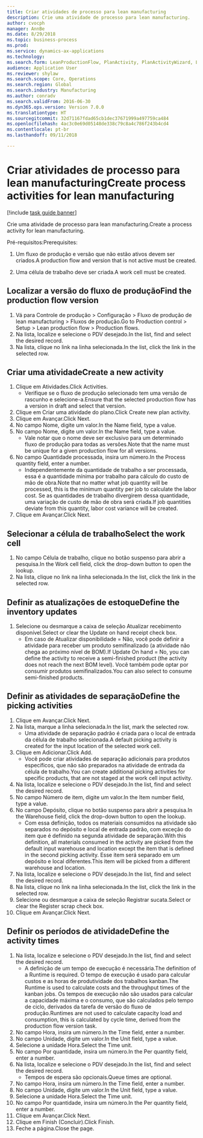 ```yaml
--- 
title: Criar atividades de processo para lean manufacturing
description: Crie uma atividade de processo para lean manufacturing.
author: cvocph
manager: AnnBe
ms.date: 8/29/2018
ms.topic: business-process
ms.prod: 
ms.service: dynamics-ax-applications
ms.technology: 
ms.search.form: LeanProductionFlow, PlanActivity, PlanActivityWizard, LeanWorkCellLookup, InventLocationIdLookup
audience: Application User
ms.reviewer: shylaw
ms.search.scope: Core, Operations
ms.search.region: Global
ms.search.industry: Manufacturing
ms.author: conradv
ms.search.validFrom: 2016-06-30
ms.dyn365.ops.version: Version 7.0.0
ms.translationtype: HT
ms.sourcegitcommit: 32d71167fdad65cb1dec37671999a497759ca484
ms.openlocfilehash: 4ac3c0e69d05148de338c79c8a4c786f243b4cd4
ms.contentlocale: pt-br
ms.lasthandoff: 09/11/2018

---
```

# <a name="create-process-activities-for-lean-manufacturing"></a><span data-ttu-id="0f30a-103">Criar atividades de processo para lean manufacturing</span><span class="sxs-lookup"><span data-stu-id="0f30a-103">Create process activities for lean manufacturing</span></span>

[!include [task guide banner](../../includes/task-guide-banner.md)]

<span data-ttu-id="0f30a-104">Crie uma atividade de processo para lean manufacturing.</span><span class="sxs-lookup"><span data-stu-id="0f30a-104">Create a process activity for lean manufacturing.</span></span> 

<span data-ttu-id="0f30a-105">Pré-requisitos:</span><span class="sxs-lookup"><span data-stu-id="0f30a-105">Prerequisites:</span></span> 

1. <span data-ttu-id="0f30a-106">Um fluxo de produção e versão que não estão ativos devem ser criados.</span><span class="sxs-lookup"><span data-stu-id="0f30a-106">A production flow and version that is not active must be created.</span></span>

2. <span data-ttu-id="0f30a-107">Uma célula de trabalho deve ser criada.</span><span class="sxs-lookup"><span data-stu-id="0f30a-107">A work cell must be created.</span></span>


## <a name="find-the-production-flow-version"></a><span data-ttu-id="0f30a-108">Localizar a versão do fluxo de produção</span><span class="sxs-lookup"><span data-stu-id="0f30a-108">Find the production flow version</span></span>
1. <span data-ttu-id="0f30a-109">Vá para Controle de produção > Configuração > Fluxo de produção de lean manufacturing > Fluxos de produção.</span><span class="sxs-lookup"><span data-stu-id="0f30a-109">Go to Production control > Setup > Lean production flow > Production flows.</span></span>
2. <span data-ttu-id="0f30a-110">Na lista, localize e selecione o PDV desejado.</span><span class="sxs-lookup"><span data-stu-id="0f30a-110">In the list, find and select the desired record.</span></span>
3. <span data-ttu-id="0f30a-111">Na lista, clique no link na linha selecionada.</span><span class="sxs-lookup"><span data-stu-id="0f30a-111">In the list, click the link in the selected row.</span></span>

## <a name="create-a-new-activity"></a><span data-ttu-id="0f30a-112">Criar uma atividade</span><span class="sxs-lookup"><span data-stu-id="0f30a-112">Create a new activity</span></span>
1. <span data-ttu-id="0f30a-113">Clique em Atividades.</span><span class="sxs-lookup"><span data-stu-id="0f30a-113">Click Activities.</span></span>
    * <span data-ttu-id="0f30a-114">Verifique se o fluxo de produção selecionado tem uma versão de rascunho e selecione-a.</span><span class="sxs-lookup"><span data-stu-id="0f30a-114">Ensure that the selected production flow has a version in draft and select that version.</span></span>  
2. <span data-ttu-id="0f30a-115">Clique em Criar uma atividade do plano.</span><span class="sxs-lookup"><span data-stu-id="0f30a-115">Click Create new plan activity.</span></span>
3. <span data-ttu-id="0f30a-116">Clique em Avançar.</span><span class="sxs-lookup"><span data-stu-id="0f30a-116">Click Next.</span></span>
4. <span data-ttu-id="0f30a-117">No campo Nome, digite um valor.</span><span class="sxs-lookup"><span data-stu-id="0f30a-117">In the Name field, type a value.</span></span>
5. <span data-ttu-id="0f30a-118">No campo Nome, digite um valor.</span><span class="sxs-lookup"><span data-stu-id="0f30a-118">In the Name field, type a value.</span></span>
    * <span data-ttu-id="0f30a-119">Vale notar que o nome deve ser exclusivo para um determinado fluxo de produção para todas as versões.</span><span class="sxs-lookup"><span data-stu-id="0f30a-119">Note that the name must be unique for a given production flow for all versions.</span></span>  
6. <span data-ttu-id="0f30a-120">No campo Quantidade processada, insira um número.</span><span class="sxs-lookup"><span data-stu-id="0f30a-120">In the Process quantity field, enter a number.</span></span>
    * <span data-ttu-id="0f30a-121">Independentemente da quantidade de trabalho a ser processada, essa é a quantidade mínima por trabalho para cálculo do custo de mão de obra.</span><span class="sxs-lookup"><span data-stu-id="0f30a-121">Note that no matter what job quantity will be processed, this is the minimum quantity per job to calculate the labor cost.</span></span> <span data-ttu-id="0f30a-122">Se as quantidades de trabalho divergirem dessa quantidade, uma variação de custo de mão de obra será criada.</span><span class="sxs-lookup"><span data-stu-id="0f30a-122">If job quantities deviate from this quantity, labor cost variance will be created.</span></span>  
7. <span data-ttu-id="0f30a-123">Clique em Avançar.</span><span class="sxs-lookup"><span data-stu-id="0f30a-123">Click Next.</span></span>

## <a name="select-the-work-cell"></a><span data-ttu-id="0f30a-124">Selecionar a célula de trabalho</span><span class="sxs-lookup"><span data-stu-id="0f30a-124">Select the work cell</span></span>
1. <span data-ttu-id="0f30a-125">No campo Célula de trabalho, clique no botão suspenso para abrir a pesquisa.</span><span class="sxs-lookup"><span data-stu-id="0f30a-125">In the Work cell field, click the drop-down button to open the lookup.</span></span>
2. <span data-ttu-id="0f30a-126">Na lista, clique no link na linha selecionada.</span><span class="sxs-lookup"><span data-stu-id="0f30a-126">In the list, click the link in the selected row.</span></span>

## <a name="define-the-inventory-updates"></a><span data-ttu-id="0f30a-127">Definir as atualizações de estoque</span><span class="sxs-lookup"><span data-stu-id="0f30a-127">Define the inventory updates</span></span>
1. <span data-ttu-id="0f30a-128">Selecione ou desmarque a caixa de seleção Atualizar recebimento disponível.</span><span class="sxs-lookup"><span data-stu-id="0f30a-128">Select or clear the Update on hand receipt check box.</span></span>
    * <span data-ttu-id="0f30a-129">Em caso de Atualizar disponibilidade = Não, você pode definir a atividade para receber um produto semifinalizado (a atividade não chega ao próximo nível de BOM).</span><span class="sxs-lookup"><span data-stu-id="0f30a-129">If Update On hand = No, you can define the activity to receive a semi-finished product (the activity does not reach the next BOM level).</span></span>    <span data-ttu-id="0f30a-130">Você também pode optar por consumir produtos semifinalizados.</span><span class="sxs-lookup"><span data-stu-id="0f30a-130">You can also select to consume semi-finished products.</span></span>  

## <a name="define-the-picking-activities"></a><span data-ttu-id="0f30a-131">Definir as atividades de separação</span><span class="sxs-lookup"><span data-stu-id="0f30a-131">Define the picking activities</span></span>
1. <span data-ttu-id="0f30a-132">Clique em Avançar.</span><span class="sxs-lookup"><span data-stu-id="0f30a-132">Click Next.</span></span>
2. <span data-ttu-id="0f30a-133">Na lista, marque a linha selecionada.</span><span class="sxs-lookup"><span data-stu-id="0f30a-133">In the list, mark the selected row.</span></span>
    * <span data-ttu-id="0f30a-134">Uma atividade de separação padrão é criada para o local de entrada da célula de trabalho selecionada.</span><span class="sxs-lookup"><span data-stu-id="0f30a-134">A default picking activity is created for the input location of the selected work cell.</span></span>  
3. <span data-ttu-id="0f30a-135">Clique em Adicionar.</span><span class="sxs-lookup"><span data-stu-id="0f30a-135">Click Add.</span></span>
    * <span data-ttu-id="0f30a-136">Você pode criar atividades de separação adicionais para produtos específicos, que não são preparados na atividade de entrada da célula de trabalho.</span><span class="sxs-lookup"><span data-stu-id="0f30a-136">You can create additional picking activities for specific products, that are not staged at the work cell input activity.</span></span>  
4. <span data-ttu-id="0f30a-137">Na lista, localize e selecione o PDV desejado.</span><span class="sxs-lookup"><span data-stu-id="0f30a-137">In the list, find and select the desired record.</span></span>
5. <span data-ttu-id="0f30a-138">No campo Número de item, digite um valor.</span><span class="sxs-lookup"><span data-stu-id="0f30a-138">In the Item number field, type a value.</span></span>
6. <span data-ttu-id="0f30a-139">No campo Depósito, clique no botão suspenso para abrir a pesquisa.</span><span class="sxs-lookup"><span data-stu-id="0f30a-139">In the Warehouse field, click the drop-down button to open the lookup.</span></span>
    * <span data-ttu-id="0f30a-140">Com essa definição, todos os materiais consumidos na atividade são separados no depósito e local de entrada padrão, com exceção do item que é definido na segunda atividade de separação.</span><span class="sxs-lookup"><span data-stu-id="0f30a-140">With this definition, all materials consumed in the activity are picked from the default input warehouse and location except the item that is defined in the second picking activity.</span></span> <span data-ttu-id="0f30a-141">Esse item será separado em um depósito e local diferentes.</span><span class="sxs-lookup"><span data-stu-id="0f30a-141">This item will be picked from a different warehouse and location.</span></span>  
7. <span data-ttu-id="0f30a-142">Na lista, localize e selecione o PDV desejado.</span><span class="sxs-lookup"><span data-stu-id="0f30a-142">In the list, find and select the desired record.</span></span>
8. <span data-ttu-id="0f30a-143">Na lista, clique no link na linha selecionada.</span><span class="sxs-lookup"><span data-stu-id="0f30a-143">In the list, click the link in the selected row.</span></span>
9. <span data-ttu-id="0f30a-144">Selecione ou desmarque a caixa de seleção Registrar sucata.</span><span class="sxs-lookup"><span data-stu-id="0f30a-144">Select or clear the Register scrap check box.</span></span>
10. <span data-ttu-id="0f30a-145">Clique em Avançar.</span><span class="sxs-lookup"><span data-stu-id="0f30a-145">Click Next.</span></span>

## <a name="define-the-activity-times"></a><span data-ttu-id="0f30a-146">Definir os períodos de atividade</span><span class="sxs-lookup"><span data-stu-id="0f30a-146">Define the activity times</span></span>
1. <span data-ttu-id="0f30a-147">Na lista, localize e selecione o PDV desejado.</span><span class="sxs-lookup"><span data-stu-id="0f30a-147">In the list, find and select the desired record.</span></span>
    * <span data-ttu-id="0f30a-148">A definição de um tempo de execução é necessária.</span><span class="sxs-lookup"><span data-stu-id="0f30a-148">The definition of a Runtime is required.</span></span> <span data-ttu-id="0f30a-149">O tempo de execução é usado para calcular custos e as horas de produtividade dos trabalhos kanban.</span><span class="sxs-lookup"><span data-stu-id="0f30a-149">The Runtime is used to calculate costs and the throughput times of the kanban jobs.</span></span> <span data-ttu-id="0f30a-150">Os tempos de execução não são usados para calcular a capacidade máxima e o consumo, que são calculados pelo tempo de ciclo, derivados da tarefa de versão do fluxo de produção.</span><span class="sxs-lookup"><span data-stu-id="0f30a-150">Runtimes are not used to calculate capacity load and consumption, this is calculated by cycle time, derived from the production flow version task.</span></span>  
2. <span data-ttu-id="0f30a-151">No campo Hora, insira um número.</span><span class="sxs-lookup"><span data-stu-id="0f30a-151">In the Time field, enter a number.</span></span>
3. <span data-ttu-id="0f30a-152">No campo Unidade, digite um valor.</span><span class="sxs-lookup"><span data-stu-id="0f30a-152">In the Unit field, type a value.</span></span>
4. <span data-ttu-id="0f30a-153">Selecione a unidade Hora.</span><span class="sxs-lookup"><span data-stu-id="0f30a-153">Select the Time unit.</span></span>
5. <span data-ttu-id="0f30a-154">No campo Por quantidade, insira um número.</span><span class="sxs-lookup"><span data-stu-id="0f30a-154">In the Per quantity field, enter a number.</span></span>
6. <span data-ttu-id="0f30a-155">Na lista, localize e selecione o PDV desejado.</span><span class="sxs-lookup"><span data-stu-id="0f30a-155">In the list, find and select the desired record.</span></span>
    * <span data-ttu-id="0f30a-156">Tempos de espera são opcionais.</span><span class="sxs-lookup"><span data-stu-id="0f30a-156">Queue times are optional.</span></span>  
7. <span data-ttu-id="0f30a-157">No campo Hora, insira um número.</span><span class="sxs-lookup"><span data-stu-id="0f30a-157">In the Time field, enter a number.</span></span>
8. <span data-ttu-id="0f30a-158">No campo Unidade, digite um valor.</span><span class="sxs-lookup"><span data-stu-id="0f30a-158">In the Unit field, type a value.</span></span>
9. <span data-ttu-id="0f30a-159">Selecione a unidade Hora.</span><span class="sxs-lookup"><span data-stu-id="0f30a-159">Select the Time unit.</span></span>
10. <span data-ttu-id="0f30a-160">No campo Por quantidade, insira um número.</span><span class="sxs-lookup"><span data-stu-id="0f30a-160">In the Per quantity field, enter a number.</span></span>
11. <span data-ttu-id="0f30a-161">Clique em Avançar.</span><span class="sxs-lookup"><span data-stu-id="0f30a-161">Click Next.</span></span>
12. <span data-ttu-id="0f30a-162">Clique em Finish (Concluir).</span><span class="sxs-lookup"><span data-stu-id="0f30a-162">Click Finish.</span></span>
13. <span data-ttu-id="0f30a-163">Feche a página.</span><span class="sxs-lookup"><span data-stu-id="0f30a-163">Close the page.</span></span>


